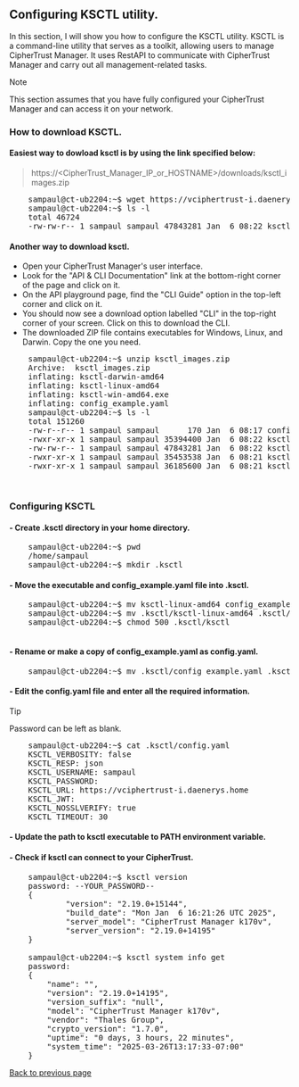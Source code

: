 ## Configuring KSCTL utility.

In this section, I will show you how to configure the KSCTL utility. KSCTL is a command-line utility that serves as a toolkit, allowing users to manage CipherTrust Manager. It uses RestAPI to communicate with CipherTrust Manager and carry out all management-related tasks.

> [!NOTE]
> This section assumes that you have fully configured your CipherTrust Manager and can access it on your network.

### How to download KSCTL.

#### Easiest way to dowload ksctl is by using the link specified below:
> https://<CipherTrust_Manager_IP_or_HOSTNAME>/downloads/ksctl_images.zip
<pre>
	sampaul@ct-ub2204:~$ wget https://vciphertrust-i.daenerys.home/downloads/ksctl_images.zip --no-check-certificate
	sampaul@ct-ub2204:~$ ls -l
	total 46724
	-rw-rw-r-- 1 sampaul sampaul 47843281 Jan  6 08:22 ksctl_images.zip
</pre>

#### Another way to download ksctl.
- Open your CipherTrust Manager's user interface.
- Look for the "API & CLI Documentation" link at the bottom-right corner of the page and click on it.
- On the API playground page, find the "CLI Guide" option in the top-left corner and click on it.
- You should now see a download option labelled "CLI" in the top-right corner of your screen. Click on this to download the CLI.
- The downloaded ZIP file contains executables for Windows, Linux, and Darwin. Copy the one you need.
<pre>
	sampaul@ct-ub2204:~$ unzip ksctl_images.zip
	Archive:  ksctl_images.zip
  	inflating: ksctl-darwin-amd64
  	inflating: ksctl-linux-amd64
  	inflating: ksctl-win-amd64.exe
  	inflating: config_example.yaml
	sampaul@ct-ub2204:~$ ls -l
	total 151260
	-rw-r--r-- 1 sampaul sampaul      170 Jan  6 08:17 config_example.yaml
	-rwxr-xr-x 1 sampaul sampaul 35394400 Jan  6 08:22 ksctl-darwin-amd64
	-rw-rw-r-- 1 sampaul sampaul 47843281 Jan  6 08:22 ksctl_images.zip
	-rwxr-xr-x 1 sampaul sampaul 35453538 Jan  6 08:21 ksctl-linux-amd64
	-rwxr-xr-x 1 sampaul sampaul 36185600 Jan  6 08:21 ksctl-win-amd64.exe
</pre>

<br>

### Configuring KSCTL

#### - Create .ksctl directory in your home directory.
<pre>
	sampaul@ct-ub2204:~$ pwd
	/home/sampaul
	sampaul@ct-ub2204:~$ mkdir .ksctl
</pre>


#### - Move the executable and config_example.yaml file into .ksctl.
<pre>
	sampaul@ct-ub2204:~$ mv ksctl-linux-amd64 config_example.yaml .ksctl/
	sampaul@ct-ub2204:~$ mv .ksctl/ksctl-linux-amd64 .ksctl/ksctl
	sampaul@ct-ub2204:~$ chmod 500 .ksctl/ksctl

</pre>

#### - Rename or make a copy of config_example.yaml as config.yaml.
<pre>
	sampaul@ct-ub2204:~$ mv .ksctl/config_example.yaml .ksctl/config.yaml
</pre>

#### - Edit the config.yaml file and enter all the required information.
> [!TIP]
> Password can be left as blank.
<pre>
	sampaul@ct-ub2204:~$ cat .ksctl/config.yaml
	KSCTL_VERBOSITY: false
	KSCTL_RESP: json
	KSCTL_USERNAME: sampaul
	KSCTL_PASSWORD:
	KSCTL_URL: https://vciphertrust-i.daenerys.home
	KSCTL_JWT:
	KSCTL_NOSSLVERIFY: true
	KSCTL_TIMEOUT: 30
</pre>

#### - Update the path to ksctl executable to PATH environment variable.

#### - Check if ksctl can connect to your CipherTrust.
<pre>
	sampaul@ct-ub2204:~$ ksctl version
	password: --YOUR_PASSWORD--
	{
    	    "version": "2.19.0+15144",
        	"build_date": "Mon Jan  6 16:21:26 UTC 2025",
        	"server_model": "CipherTrust Manager k170v",
        	"server_version": "2.19.0+14195"
	}

	sampaul@ct-ub2204:~$ ksctl system info get
	password:
	{
		"name": "",
		"version": "2.19.0+14195",
		"version_suffix": "null",
		"model": "CipherTrust Manager k170v",
		"vendor": "Thales Group",
		"crypto_version": "1.7.0",
		"uptime": "0 days, 3 hours, 22 minutes",
		"system_time": "2025-03-26T13:17:33-07:00"
	}
</pre>

[Back to previous page](README.md)

